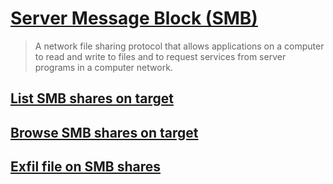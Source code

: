 # [Server Message Block (SMB)](https://docs.microsoft.com/en-us/previous-versions/windows/it-pro/windows-server-2012-r2-and-2012/hh831795(v=ws.11))

> A network file sharing protocol that allows applications on a computer to read and write to files and to request services from server programs in a computer network.


## [List SMB shares on target](list-shares.md)

## [Browse SMB shares on target](browse-shares.md)

## [Exfil file on SMB shares](exfil-shares.md)
